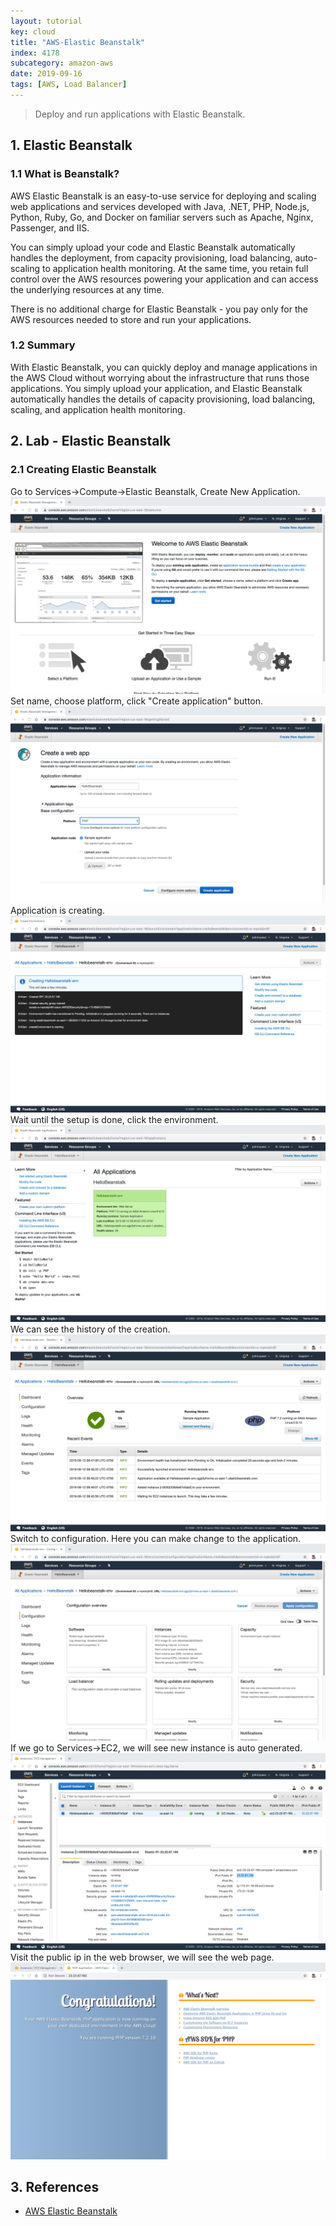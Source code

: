 ```yaml
---
layout: tutorial
key: cloud
title: "AWS-Elastic Beanstalk"
index: 4178
subcategory: amazon-aws
date: 2019-09-16
tags: [AWS, Load Balancer]
---
```


> Deploy and run applications with Elastic Beanstalk.

## 1. Elastic Beanstalk
### 1.1 What is Beanstalk?
AWS Elastic Beanstalk is an easy-to-use service for deploying and scaling web applications and services developed with Java, .NET, PHP, Node.js, Python, Ruby, Go, and Docker on familiar servers such as Apache, Nginx, Passenger, and IIS.

You can simply upload your code and Elastic Beanstalk automatically handles the deployment, from capacity provisioning, load balancing, auto-scaling to application health monitoring. At the same time, you retain full control over the AWS resources powering your application and can access the underlying resources at any time.

There is no additional charge for Elastic Beanstalk - you pay only for the AWS resources needed to store and run your applications.

### 1.2 Summary
With Elastic Beanstalk, you can quickly deploy and manage applications in the AWS Cloud without worrying about the infrastructure that runs those applications. You simply upload your application, and Elastic Beanstalk automatically handles the details of capacity provisioning, load balancing, scaling, and application health monitoring.

## 2. Lab - Elastic Beanstalk
### 2.1 Creating Elastic Beanstalk
Go to Services->Compute->Elastic Beanstalk, Create New Application.
![image](/assets/images/cloud/4113/8-11-elastic-beanstalk-1.png)
Set name, choose platform, click "Create application" button.
![image](/assets/images/cloud/4113/8-11-elastic-beanstalk-2.png)
Application is creating.
![image](/assets/images/cloud/4113/8-11-elastic-beanstalk-3.png)
Wait until the setup is done, click the environment.
![image](/assets/images/cloud/4113/8-11-elastic-beanstalk-4.png)
We can see the history of the creation.
![image](/assets/images/cloud/4113/8-11-elastic-beanstalk-5.png)
Switch to configuration. Here you can make change to the application.
![image](/assets/images/cloud/4113/8-11-elastic-beanstalk-6.png)
If we go to Services->EC2, we will see new instance is auto generated.
![image](/assets/images/cloud/4113/8-11-elastic-beanstalk-7.png)
Visit the public ip in the web browser, we will see the web page.
![image](/assets/images/cloud/4113/8-11-elastic-beanstalk-8.png)

## 3. References
* [AWS Elastic Beanstalk](https://aws.amazon.com/elasticbeanstalk/)
